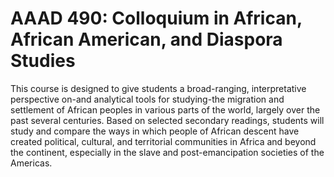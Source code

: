 # AAAD 490: Colloquium in African, African American, and Diaspora Studies

This course is designed to give students a broad-ranging, interpretative perspective on-and analytical tools for studying-the migration and settlement of African peoples in various parts of the world, largely over the past several centuries. Based on selected secondary readings, students will study and compare the ways in which people of African descent have created political, cultural, and territorial communities in Africa and beyond the continent, especially in the slave and post-emancipation societies of the Americas.